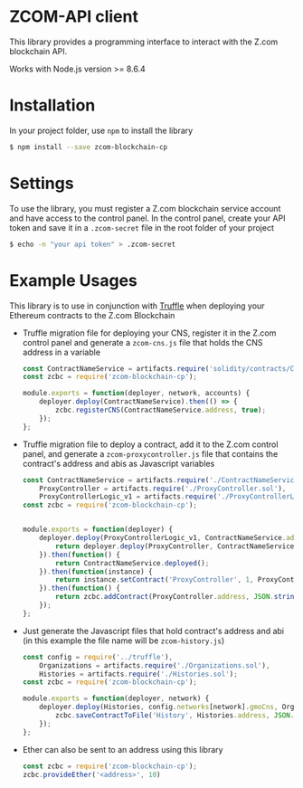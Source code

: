 # ZCOM-API client

This library provides a programming interface to interact with the Z.com blockchain API.

Works with Node.js version >= 8.6.4

# Installation

In your project folder, use ```npm``` to install the library
```sh
$ npm install --save zcom-blockchain-cp
```

# Settings

To use the library, you must register a Z.com blockchain service account and have access to the control panel.
In the control panel, create your API token and save it in a ```.zcom-secret``` file in the root folder of your project
```sh
$ echo -n "your api token" > .zcom-secret
```

# Example Usages

This library is to use in conjunction with [Truffle](https://truffleframework.com/) when deploying your Ethereum contracts to the Z.com Blockchain

* Truffle migration file for deploying your CNS, register it in the Z.com control panel and generate a ```zcom-cns.js``` file that holds the CNS address in a variable
    ```javascript
    const ContractNameService = artifacts.require('solidity/contracts/ContractNameService.sol');
    const zcbc = require('zcom-blockchain-cp');

    module.exports = function(deployer, network, accounts) {
        deployer.deploy(ContractNameService).then(() => {
            zcbc.registerCNS(ContractNameService.address, true);
        });
    };
    ```



* Truffle migration file to deploy a contract, add it to the Z.com control panel, and generate a ```zcom-proxycontroller.js``` file that contains the contract's address and abis as Javascript variables
    ```javascript
    const ContractNameService = artifacts.require('./ContractNameService.sol'),
        ProxyController = artifacts.require('./ProxyController.sol'),
        ProxyControllerLogic_v1 = artifacts.require('./ProxyControllerLogic_v1.sol');
    const zcbc = require('zcom-blockchain-cp');


    module.exports = function(deployer) {
        deployer.deploy(ProxyControllerLogic_v1, ContractNameService.address).then(function() {
            return deployer.deploy(ProxyController, ContractNameService.address, ProxyControllerLogic_v1.address);
        }).then(function() {
            return ContractNameService.deployed();
        }).then(function(instance) {
            return instance.setContract('ProxyController', 1, ProxyController.address, ProxyControllerLogic_v1.address);
        }).then(function() {
            return zcbc.addContract(ProxyController.address, JSON.stringify(ProxyController.abi), 3500000, true, 'ProxyController');
        });
    };
    ```

* Just generate the Javascript files that hold contract's address and abi (in this example the file name will be ```zcom-history.js```)
    ```javascript
    const config = require('../truffle'),
        Organizations = artifacts.require('./Organizations.sol'),
        Histories = artifacts.require('./Histories.sol');
    const zcbc = require('zcom-blockchain-cp');

    module.exports = function(deployer, network) {
        deployer.deploy(Histories, config.networks[network].gmoCns, Organizations.address).then(() => {
            zcbc.saveContractToFile('History', Histories.address, JSON.stringify(Histories.abi));
        });
    };
    ```

* Ether can also be sent to an address using this library
    ```javascript
    const zcbc = require('zcom-blockchain-cp');
    zcbc.provideEther('<address>', 10)
    ```